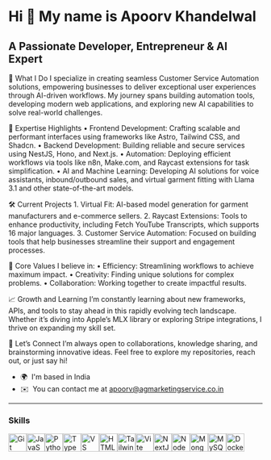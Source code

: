 Hi 👋 My name is Apoorv Khandelwal
==================================

A Passionate Developer, Entrepreneur & AI Expert
------------------------------------------------

🚀 What I Do
I specialize in creating seamless Customer Service Automation solutions, empowering businesses to deliver exceptional user experiences through AI-driven workflows. My journey spans building automation tools, developing modern web applications, and exploring new AI capabilities to solve real-world challenges.

🌟 Expertise Highlights
	•	Frontend Development: Crafting scalable and performant interfaces using frameworks like Astro, Tailwind CSS, and Shadcn.
	•	Backend Development: Building reliable and secure services using NestJS, Hono, and Next.js.
	•	Automation: Deploying efficient workflows via tools like n8n, Make.com, and Raycast extensions for task simplification.
	•	AI and Machine Learning: Developing AI solutions for voice assistants, inbound/outbound sales, and virtual garment fitting with Llama 3.1 and other state-of-the-art models.

🛠 Current Projects
	1.	Virtual Fit: AI-based model generation for garment manufacturers and e-commerce sellers.
	2.	Raycast Extensions: Tools to enhance productivity, including Fetch YouTube Transcripts, which supports 16 major languages.
	3.	Customer Service Automation: Focused on building tools that help businesses streamline their support and engagement processes.

🎯 Core Values
I believe in:
	•	Efficiency: Streamlining workflows to achieve maximum impact.
	•	Creativity: Finding unique solutions for complex problems.
	•	Collaboration: Working together to create impactful results.

📈 Growth and Learning
I’m constantly learning about new frameworks, APIs, and tools to stay ahead in this rapidly evolving tech landscape. Whether it’s diving into Apple’s MLX library or exploring Stripe integrations, I thrive on expanding my skill set.

🤝 Let’s Connect
I’m always open to collaborations, knowledge sharing, and brainstorming innovative ideas. Feel free to explore my repositories, reach out, or just say hi!

*   🌍  I'm based in India
*   ✉️  You can contact me at [apoorv@agmarketingservice.co.in](mailto:apoorv@agmarketingservice.co.in)

---
### Skills

<p align="left">
<a href="https://git-scm.com/" target="_blank" rel="noreferrer"><img src="https://raw.githubusercontent.com/danielcranney/readme-generator/main/public/icons/skills/git-colored.svg" width="36" height="36" alt="Git" /></a><a href="https://developer.mozilla.org/en-US/docs/Web/JavaScript" target="_blank" rel="noreferrer"><img src="https://raw.githubusercontent.com/danielcranney/readme-generator/main/public/icons/skills/javascript-colored.svg" width="36" height="36" alt="JavaScript" /></a><a href="https://www.python.org/" target="_blank" rel="noreferrer"><img src="https://raw.githubusercontent.com/danielcranney/readme-generator/main/public/icons/skills/python-colored.svg" width="36" height="36" alt="Python" /></a><a href="https://www.typescriptlang.org/" target="_blank" rel="noreferrer"><img src="https://raw.githubusercontent.com/danielcranney/readme-generator/main/public/icons/skills/typescript-colored.svg" width="36" height="36" alt="TypeScript" /></a><a href="https://code.visualstudio.com/" target="_blank" rel="noreferrer"><img src="https://raw.githubusercontent.com/danielcranney/readme-generator/main/public/icons/skills/visualstudiocode.svg" width="36" height="36" alt="VS Code" /></a><a href="https://developer.mozilla.org/en-US/docs/Glossary/HTML5" target="_blank" rel="noreferrer"><img src="https://raw.githubusercontent.com/danielcranney/readme-generator/main/public/icons/skills/html5-colored.svg" width="36" height="36" alt="HTML5" /></a><a href="https://tailwindcss.com/" target="_blank" rel="noreferrer"><img src="https://raw.githubusercontent.com/danielcranney/readme-generator/main/public/icons/skills/tailwindcss-colored.svg" width="36" height="36" alt="TailwindCSS" /></a><a href="https://vitejs.dev/" target="_blank" rel="noreferrer"><img src="https://raw.githubusercontent.com/danielcranney/readme-generator/main/public/icons/skills/vite-colored.svg" width="36" height="36" alt="Vite" /></a><a href="https://nextjs.org/docs" target="_blank" rel="noreferrer"><img src="https://raw.githubusercontent.com/danielcranney/readme-generator/main/public/icons/skills/nextjs-colored.svg" width="36" height="36" alt="NextJs" /></a><a href="https://nodejs.org/en/" target="_blank" rel="noreferrer"><img src="https://raw.githubusercontent.com/danielcranney/readme-generator/main/public/icons/skills/nodejs-colored.svg" width="36" height="36" alt="NodeJS" /></a><a href="https://www.mongodb.com/" target="_blank" rel="noreferrer"><img src="https://raw.githubusercontent.com/danielcranney/readme-generator/main/public/icons/skills/mongodb-colored.svg" width="36" height="36" alt="MongoDB" /></a><a href="https://www.mysql.com/" target="_blank" rel="noreferrer"><img src="https://raw.githubusercontent.com/danielcranney/readme-generator/main/public/icons/skills/mysql-colored.svg" width="36" height="36" alt="MySQL" /></a><a href="https://www.docker.com/" target="_blank" rel="noreferrer"><img src="https://raw.githubusercontent.com/danielcranney/readme-generator/main/public/icons/skills/docker-colored.svg" width="36" height="36" alt="Docker" /></a>
                    </p>
                    
